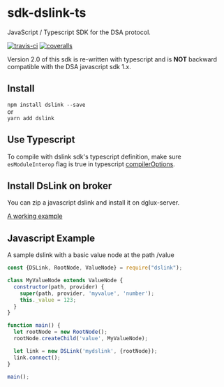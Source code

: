 # sdk-dslink-ts
JavaScript / Typescript SDK for the DSA protocol.

<a href='https://travis-ci.org/IOT-DSA/sdk-dslink-ts'><img src="https://travis-ci.org/IOT-DSA/sdk-dslink-ts.svg?branch=master" title="travis-ci"></a>
<a href='https://coveralls.io/github/IOT-DSA/sdk-dslink-ts'><img src='https://coveralls.io/repos/github/IOT-DSA/sdk-dslink-ts/badge.svg?branch=master&service=github&cache=0' title="coveralls"/></a>


Version 2.0 of this sdk is re-written with typescript and is **NOT** backward compatible with the DSA javascript sdk 1.x.

## Install

`npm install dslink --save` <br>
or <br>
`yarn add dslink` <br>

## Use Typescript

To compile with dslink sdk's typescript definition, make sure `esModuleInterop` flag is true in typescript [compilerOptions](https://www.typescriptlang.org/docs/handbook/compiler-options.html).

## Install DsLink on broker

You can zip a javascript dslink and install it on dglux-server.

[A working example](https://github.com/IOT-DSA/template-dslink-javascript)

## Javascript Example

A sample dslink with a basic value node at the path /value

```javascript
const {DSLink, RootNode, ValueNode} = require("dslink");

class MyValueNode extends ValueNode {
  constructor(path, provider) {
    super(path, provider, 'myvalue', 'number');
    this._value = 123;
  }
}

function main() {
  let rootNode = new RootNode();
  rootNode.createChild('value', MyValueNode);

  let link = new DSLink('mydslink', {rootNode});
  link.connect();
}

main();

```
